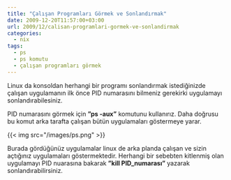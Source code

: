 ```yaml
---
title: "Çalışan Programları Görmek ve Sonlandırmak"
date: 2009-12-20T11:57:00+03:00
url: 2009/12/calisan-programlari-gormek-ve-sonlandirmak
categories:
  - nix
tags:
  - ps
  - ps komutu
  - çalışan programları görmek
---
```


Linux da konsoldan herhangi bir programı sonlandırmak istediğinizde çalışan uygulamanın ilk önce  PID numarasını bilmeniz gerekirki uygulamayı sonlandırabilesiniz.

PID numarasını görmek için **”ps -aux”** komutunu kullanırız. Daha doğrusu bu komut arka tarafta çalışan bütün uygulamaları göstermeye yarar.

{{< img src="/images/ps.png" >}}

Burada gördüğünüz uygulamalar linux de arka planda çalışan ve sizin açtığınız uygulamaları göstermektedir. Herhangi bir sebebten kitlenmiş olan uygulamayı PID nuarasına bakarak **”kill PID_numarası”** yazarak sonlandırabilirsiniz.
